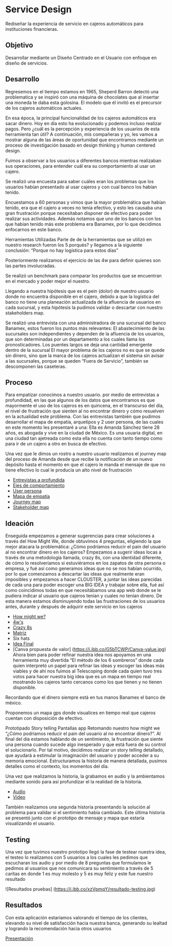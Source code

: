 # Service Design

Rediseñar la experiencia de servicio en cajeros automáticos para instituciones financieras.

## Objetivo

Desarrollar mediante un Diseño Centrado en el Usuario con enfoque en diseño de servicios.

## Desarrollo

Regresemos en el tiempo estamos en 1965, Sheperd Barron detectó una problematica y se inspiró con una máquina de chocolates que al insertar una moneda te daba esta golosina. El modelo que él invitó es el precursor de los cajeros automáticos actuales.

En esa época, la principal funcionalidad de los cajeros automáticos era sacar dinero. Hoy en día esto ha evolucionado y podemos incluso realizar pagos. Pero ¿cuál es la percepción y experiencia de los usuarios de esta herramienta tan útil? A continuación, mis compañeras y yo, les vamos a mostrar alguna de las áreas de oportunidad que encontramos mediante un proceso de investigación basado en design thinking y human centered design.

Fuimos a observar a los usuarios a diferentes bancos mientras realizaban sus operaciones, para entender cuál era su comportamiento al usar un cajero.

Se realizó una encuesta para saber cuáles eran los problemas que los usuarios habían presentado al usar cajeros y con cual banco los habían tenido.

Encuestamos a 60 personas y vimos que la mayor problemática que habían tenido, era que el cajero a veces no tenía efectivo, y esto les causaba una gran frustración porque necesitaban disponer de efectivo para poder realizar sus actividades. Además notamos que uno de los bancos con los que habían tenido más este problema era Banamex, por lo que decidimos enfocarnos en este banco.

Herramientas Utilizadas
Parte de de la herramientas que se utilizó en nuestro research fueron los 5 porqués? y llegamos a la siguiente conclusión: “Porque no hay logística para estos días”

Posteriormente realizamos el ejercicio de las 4w para definir quienes son las partes involucradas.

Se realizó un benchmark para comparar los productos que se encuentran en el mercado y poder mejor el nuestro.

Llegando a nuestra hipótesis que es el pein (dolor) de nuestro usuario donde no encuentra disponible en el cajero, debido a que la logística del banco no tiene una planeación actualizada de la afluencia de usuarios en cada sucursal, y esta hipótesis la pudimos validar o descartar con nuestro stakeholders map.

Se realizó una entrevista con una administradora de una sucursal del banco Banamex, estos fueron los puntos más relevantes: El abastecimiento de las sucursales son independientes y dependen de la afluencia de los usuarios, que son determinadas por un departamento a los cuales llama los pronosticadores. Los puentes largos se deja una cantidad emergente dentro de la sucursal El mayor problema de los cajeros no es que se quede sin dinero, sino que la marca de los cajeros actualizan el sistema sin avisar a las sucursales, porque se queden “Fuera de Servicio”, también se descomponen las caseteras.

## Proceso
Para empatizar conocimos a nuestro usuario. por medio de entrevistas a profundidad, en las que algunos de los datos que encontramos es que mayormente el uso de los cajeros es en quincena, en el transcurso del día, el nivel de frustración que sienten al no encontrar dinero y cómo resuelven en la actualidad este problema. Con las entrevistas también que pudimos desarrollar el mapa de empatía, arquetipos y 2 user persona, de las cuales en este momento les presentaré a una: Ella es Amanda Sánchez tiene 28 años, es abogada y vive en la ciudad de México. Es una usuaria digital, en una ciudad tan ajetreada como esta ella no cuenta con tanto tiempo como para ir de un cajero a otro en busca de efectivo.

Una vez que le dimos un rostro a nuestro usuario realizamos el journey map del proceso de Amanda desde que recibe la notificación de un nuevo depósito hasta el momento en que el cajero le manda el mensaje de que no tiene efectivo lo cual le producía un alto nivel de frustración

- [Entrevistas a profundida ](https://i.ibb.co/HN22x77/Entrevistas.jpg)
- [Ejes de comportamiento](https://i.ibb.co/m8kcwdt/ejes-de-comportamiento.jpg)
- [User persona](https://i.ibb.co/mNDksBC/User-persona.jpg)
- [Mapa de empatía](https://i.ibb.co/Vvh2fP1/Mapa-de-empatia.jpg)
- [Journey map](https://i.ibb.co/72frvpV/Journey-map.jpg)
- [Stakeholder map](https://i.ibb.co/5LKsw8f/Stakeholder.jpg)

## Ideación
Enseguida empezamos a generar sugerencias para crear soluciones a través del How Might We, donde obtuvimos 4 preguntas, eligiendo la que mejor atacara la problemática: ¿Cómo podríamos reducir el pain del usuario al no encontrar dinero en los cajeros? Empezamos a sugerir ideas locas a través de una metodología llamada, crazy 8s, con una identidad diferente, de cómo lo resolveríamos si estuviéramos en los zapatos de otra persona o empresa, y fué así como generamos ideas que no se nos habían ocurrido, por lo que comenzamos a descartar las ideas que realmente eran imposibles y empezamos a hacer CLOUSTER, a juntar las ideas parecidas de cada una para poder escoger una BIG IDEA y trabajar sobre ella, fué así como coincidimos todas en que necesitábamos una app web donde se le pudiera indicar al usuario que cajeros tenían y cuales no tenían dinero. De esta manera estamos disminuyendo todas las frustraciones de los usuarios antes, durante y después de adquirir este servicio en los cajeros

- [How might we?](https://i.ibb.co/7kjkzxX/HMW.jpg)
- [4w's](https://i.ibb.co/K9rsnCQ/4w.jpg)
- [Crazy 8s](https://i.ibb.co/nj3Y3HR/carzy-8s.jpg)
- [Matriz](https://i.ibb.co/vYvVbHH/Cuadrante-de-ideas.jpg)
- Six hats
- [Idea Final](https://i.ibb.co/vYvVbHH/Cuadrante-de-ideas.jpg)
- [Canva propuesta de valor] (https://i.ibb.co/G5bTCWP/Canva-value.jpg)
Ahora bien para poder refinar nuestra idea nos apoyamos en una herramienta muy divertida “El método de los 6 sombreros” donde cada quien interpretó un papel para refinar las ideas y escoger las ideas más viables y de ahí nos fuimos al Telescoping donde cada quien tuvo tres votos para hacer nuestra big idea que es un mapa en tiempo real mostrando los cajeros tanto cercanos como los que tienen y no tienen disponible.

Recordando que el dinero siempre está en tus manos Banamex el banco de méxico.

Proponemos un mapa gps donde visualices en tiempo real que cajeros cuentan con disposición de efectivo.

Prototipado
Story telling
Pantallas app
Retomando nuestro how might we “¿Cómo podríamos reducir el pain del usuario al no encontrar dinero?”. Al final del día estamos hablando de un sentimiento, la frustración que siente una persona cuando sucede algo inesperado y que está fuera de su control el solucionarlo. Por tal motivo, decidimos realizar un story telling detallado, que ayudará a estimular la imaginación del usuario y poder acceder a su memoria emocional. Estructuramos la historia de manera detallada, pusimos detalles como el contexto, los momentos del día.

Una vez que realizamos la historia, la grabamos en audio y la ambientamos mediante sonido para así profundizar el la realidad de la historia.

- [Audio](https://drive.google.com/file/d/19lx7i6QfzdCigZ1ZgzeO3EYCaz-_JGYr/view?usp=sharing)
- [Video](https://drive.google.com/open?id=1LPsXfsk-7E-rNPY-Rk17pNlUvnn1APQu)

También realizamos una segunda historia presentando la solución al problema para validar si el sentimiento había cambiado. Este última historia se presentó junto con el prototipo de mensaje y mapa que estaría visualizando el usuario.

## Testing
Una vez que tuvimos nuestro prototipo llegó la fase de testear nuestra idea, el testeo lo realizamos con 5 usuarios a los cuales les pedimos que escucharan los audio y por medio de 8 preguntas que formulamos le pedimos al usuarios que nos comunicara su sentimiento a través de 5 caritas en donde 1 es muy molesto y 5 es muy feliz y este fue nuestro resultado

![Resultados pruebas] (https://i.ibb.co/xzVpmqY/resultado-testing.jpg)

## Resultados
Con esta aplicación estaríamos valorando el tiempo de los clientes, elevando su nivel de satisfacción hacia nuestra banca, generando su lealtad y logrando la recomendación hacia otros usuarios

[Presentación](https://www.canva.com/design/DADaa11y76E/share/preview?token=Ii1TeiaJI34RwqGTikpe8w&role=EDITOR&utm_content=DADaa11y76E&utm_campaign=designshare&utm_medium=link&utm_source=sharebutton)





